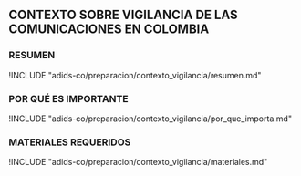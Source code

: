 ## CONTEXTO SOBRE VIGILANCIA DE LAS COMUNICACIONES EN COLOMBIA

### RESUMEN

!INCLUDE "adids-co/preparacion/contexto_vigilancia/resumen.md"

### POR QUÉ ES IMPORTANTE

!INCLUDE "adids-co/preparacion/contexto_vigilancia/por_que_importa.md"

### MATERIALES REQUERIDOS

!INCLUDE "adids-co/preparacion/contexto_vigilancia/materiales.md"
